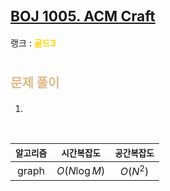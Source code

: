# <span style="font-size:17pt; font-weight:bold">[BOJ 1005. ACM Craft](https://www.acmicpc.net/problem/1005)</span>
랭크 : <span style="color:gold">__골드3__</span>
<br>

# <span style="font-size:15pt;color:BurlyWood">문제 풀이</span>


1.

<br>

|`알고리즘`|`시간복잡도`|`공간복잡도`|
|:---:|:---:|:---:|
| graph | $O(N \log M)$| $O(N ^ 2)$ |

<br><br>
